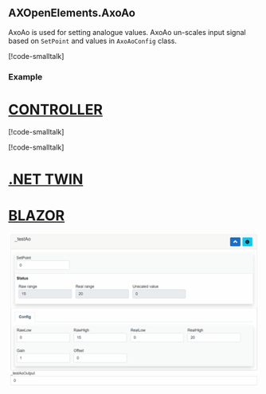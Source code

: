 ## AXOpenElements.AxoAo

AxoAo is used for setting analogue values. AxoAo un-scales input signal based on `SetPoint` and values in `AxoAoConfig` class.

[!code-smalltalk[](../ctrl/src/AxoAo/AxoAoConfig.st?name=AxoAoConfigDeclaration)]

### Example

# [CONTROLLER](#tab/controller)

[!code-smalltalk[](../app/src/Documentation/DocumentationContext.st?name=AxoAoDeclaration)]

[!code-smalltalk[](../app/src/Documentation/DocumentationContext.st?name=AxoAoExample)]

# [.NET TWIN](#tab/twin)



# [BLAZOR](#tab/blazor)

![AxoAo](assets/axoao.gif)